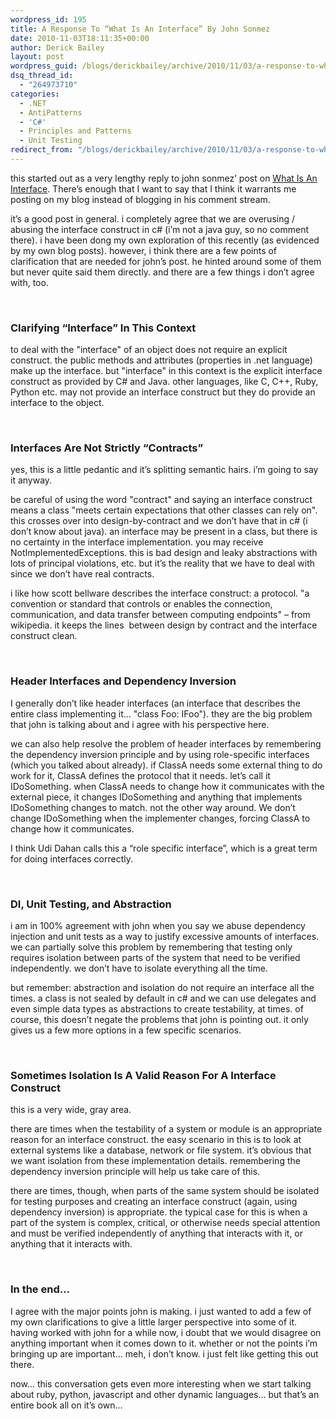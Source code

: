 ```yaml
---
wordpress_id: 195
title: A Response To “What Is An Interface” By John Sonmez
date: 2010-11-03T18:11:35+00:00
author: Derick Bailey
layout: post
wordpress_guid: /blogs/derickbailey/archive/2010/11/03/a-response-to-what-is-an-interface-by-john-sonmez.aspx
dsq_thread_id:
  - "264973710"
categories:
  - .NET
  - AntiPatterns
  - 'C#'
  - Principles and Patterns
  - Unit Testing
redirect_from: "/blogs/derickbailey/archive/2010/11/03/a-response-to-what-is-an-interface-by-john-sonmez.aspx/"
---
```

this started out as a very lengthy reply to john sonmez’ post on [What Is An Interface](http://simpleprogrammer.com/2010/11/02/back-to-basics-what-is-an-interface/). There’s enough that I want to say that I think it warrants me posting on my blog instead of blogging in his comment stream.

it’s a good post in general. i completely agree that we are overusing / abusing the interface construct in c# (i&#8217;m not a java guy, so no comment there). i have been dong my own exploration of this recently (as evidenced by my own blog posts). however, i think there are a few points of clarification that are needed for john’s post. he hinted around some of them but never quite said them directly. and there are a few things i don&#8217;t agree with, too.

&#160;

### Clarifying “Interface” In This Context

to deal with the "interface" of an object does not require an explicit construct. the public methods and attributes (properties in .net language) make up the interface. but "interface" in this context is the explicit interface construct as provided by C# and Java. other languages, like C, C++, Ruby, Python etc. may not provide an interface construct but they do provide an interface to the object. 

&#160;

### Interfaces Are Not Strictly “Contracts”

yes, this is a little pedantic and it’s splitting semantic hairs. i’m going to say it anyway. 

be careful of using the word "contract" and saying an interface construct means a class "meets certain expectations that other classes can rely on". this crosses over into design-by-contract and we don&#8217;t have that in c# (i don&#8217;t know about java). an interface may be present in a class, but there is no certainty in the interface implementation. you may receive NotImplementedExceptions. this is bad design and leaky abstractions with lots of principal violations, etc. but it&#8217;s the reality that we have to deal with since we don&#8217;t have real contracts. 

i like how scott bellware describes the interface construct: a protocol. "a convention or standard that controls or enables the connection, communication, and data transfer between computing endpoints" &#8211; from wikipedia. it keeps the lines&#160; between design by contract and the interface construct clean. 

&#160;

### Header Interfaces and Dependency Inversion

I generally don’t like header interfaces (an interface that describes the entire class implementing it&#8230; "class Foo: IFoo"). they are the big problem that john is talking about and i agree with his perspective here. 

we can also help resolve the problem of header interfaces by remembering the dependency inversion principle and by using role-specific interfaces (which you talked about already). if ClassA needs some external thing to do work for it, ClassA defines the protocol that it needs. let&#8217;s call it IDoSomething. when ClassA needs to change how it communicates with the external piece, it changes IDoSomething and anything that implements IDoSomething changes to match. not the other way around. We don&#8217;t change IDoSomething when the implementer changes, forcing ClassA to change how it communicates. 

I think Udi Dahan calls this a “role specific interface”, which is a great term for doing interfaces correctly.

&#160;

### DI, Unit Testing, and Abstraction

i am in 100% agreement with john when you say we abuse dependency injection and unit tests as a way to justify excessive amounts of interfaces.&#160; we can partially solve this problem by remembering that testing only requires isolation between parts of the system that need to be verified independently. we don&#8217;t have to isolate everything all the time.

but remember: abstraction and isolation do not require an interface all the times. a class is not sealed by default in c# and we can use delegates and even simple data types as abstractions to create testability, at times. of course, this doesn’t negate the problems that john is pointing out. it only gives us a few more options in a few specific scenarios.

&#160;

### Sometimes Isolation Is A Valid Reason For A Interface Construct

this is a very wide, gray area. 

there are times when the testability of a system or module is an appropriate reason for an interface construct. the easy scenario in this is to look at external systems like a database, network or file system. it’s obvious that we want isolation from these implementation details. remembering the dependency inversion principle will help us take care of this.

there are times, though, when parts of the same system should be isolated for testing purposes and creating an interface construct (again, using dependency inversion) is appropriate. the typical case for this is when a part of the system is complex, critical, or otherwise needs special attention and must be verified independently of anything that interacts with it, or anything that it interacts with.

&#160;

### In the end… 

I agree with the major points john is making. i just wanted to add a few of my own clarifications to give a little larger perspective into some of it. having worked with john for a while now, i doubt that we would disagree on anything important when it comes down to it. whether or not the points i’m bringing up are important… meh, i don’t know. i just felt like getting this out there.

now… this conversation gets even more interesting when we start talking about ruby, python, javascript and other dynamic languages… but that’s an entire book all on it’s own…